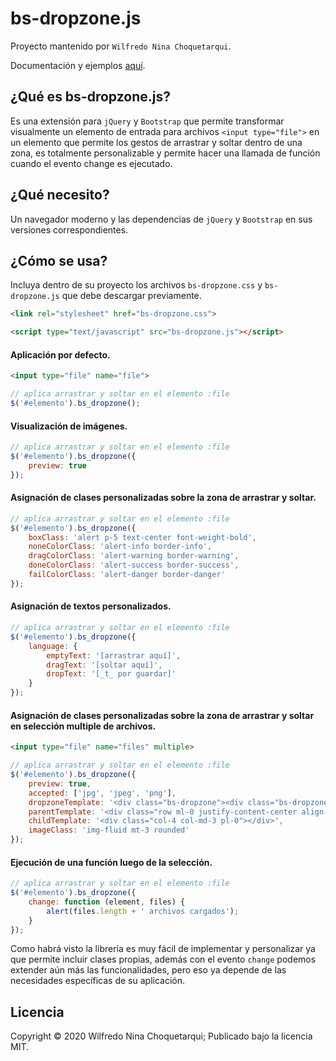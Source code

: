 bs-dropzone.js
==============

Proyecto mantenido por `Wilfredo Nina Choquetarqui`.

Documentación y ejemplos [aquí](https://wilnicho.github.io/bs-dropzone.js).

¿Qué es bs-dropzone.js?
-----------------------

Es una extensión para `jQuery` y `Bootstrap` que permite transformar visualmente un elemento de entrada para archivos `<input type="file">` en un elemento que permite los gestos de arrastrar y soltar dentro de una zona, es totalmente personalizable y permite hacer una llamada de función cuando el evento change es ejecutado.

¿Qué necesito?
--------------
Un navegador moderno y las dependencias de `jQuery` y `Bootstrap` en sus versiones correspondientes.

¿Cómo se usa?
-------------
Incluya dentro de su proyecto los archivos `bs-dropzone.css` y `bs-dropzone.js` que debe descargar previamente.

```html static
<link rel="stylesheet" href="bs-dropzone.css">
```
```html static
<script type="text/javascript" src="bs-dropzone.js"></script>
```

#### Aplicación por defecto.

```html static
<input type="file" name="file">
```
```js static
// aplica arrastrar y soltar en el elemento :file
$('#elemento').bs_dropzone();
```

#### Visualización de imágenes.

```js static
// aplica arrastrar y soltar en el elemento :file
$('#elemento').bs_dropzone({
    preview: true
});
```

#### Asignación de clases personalizadas sobre la zona de arrastrar y soltar.

```js static
// aplica arrastrar y soltar en el elemento :file
$('#elemento').bs_dropzone({
    boxClass: 'alert p-5 text-center font-weight-bold',
    noneColorClass: 'alert-info border-info',
    dragColorClass: 'alert-warning border-warning',
    doneColorClass: 'alert-success border-success',
    failColorClass: 'alert-danger border-danger'
});
```

#### Asignación de textos personalizados.

```js static
// aplica arrastrar y soltar en el elemento :file
$('#elemento').bs_dropzone({
    language: {
        emptyText: '[arrastrar aquí]',
        dragText: '[soltar aquí]',
        dropText: '[_t_ por guardar]'
    }
});
```

#### Asignación de clases personalizadas sobre la zona de arrastrar y soltar en selección multiple de archivos.

```html static
<input type="file" name="files" multiple>
```
```js static
// aplica arrastrar y soltar en el elemento :file
$('#elemento').bs_dropzone({
    preview: true,
    accepted: ['jpg', 'jpeg', 'png'],
    dropzoneTemplate: '<div class="bs-dropzone"><div class="bs-dropzone-area"></div><div class="bs-dropzone-message"></div><div class="bs-dropzone-preview mt-0"></div></div>',
    parentTemplate: '<div class="row ml-0 justify-content-center align-items-center"></div>',
    childTemplate: '<div class="col-4 col-md-3 pl-0"></div>',
    imageClass: 'img-fluid mt-3 rounded'
});
```

#### Ejecución de una función luego de la selección.

```js static
// aplica arrastrar y soltar en el elemento :file
$('#elemento').bs_dropzone({
    change: function (element, files) {
        alert(files.length + ' archivos cargados');
    }
});
```

Como habrá visto la librería es muy fácil de implementar y personalizar ya que permite incluir clases propias, además con el evento `change` podemos extender aún más las funcionalidades, pero eso ya depende de las necesidades específicas de su aplicación.

Licencia
--------
Copyright © 2020 Wilfredo Nina Choquetarqui; Publicado bajo la licencia MIT.
